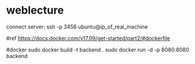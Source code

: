 # weblecture
connect server: ssh -p 3456 ubuntu@ip_of_real_machine

#ref
https://docs.docker.com/v17.09/get-started/part2/#dockerfile

#docker 
sudo docker build -t backend .
sudo docker run -d -p 8080:8080 backend